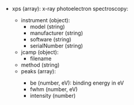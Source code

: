 - xps (array<object>): x-ray photoelectron spectroscopy:
  - instrument (object):
    - model (string)
    - manufacturer (string)
    - software (string)
    - serialNumber (string)
  - jcamp (object):
    - filename
  - method (string)
  - peaks (array<object>):
    - be (number, eV): binding energy in eV
    - fwhm (number, eV)
    - intensity (number)
